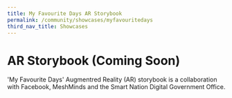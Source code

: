 ```yaml
---
title: My Favourite Days AR Storybook
permalink: /community/showcases/myfavouritedays
third_nav_title: Showcases
---
```


# AR Storybook (Coming Soon)

'My Favourite Days' Augmentred Reality (AR) storybook is a collaboration with Facebook, MeshMinds and the Smart Nation Digital Government Office. 

